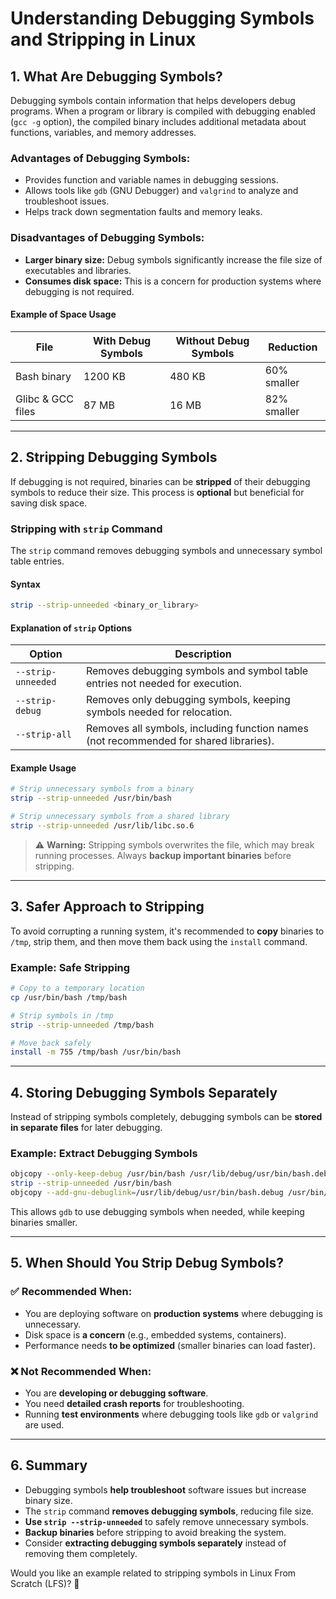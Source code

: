 # **Understanding Debugging Symbols and Stripping in Linux**

## **1. What Are Debugging Symbols?**
Debugging symbols contain information that helps developers debug programs. When a program or library is compiled with debugging enabled (`gcc -g` option), the compiled binary includes additional metadata about functions, variables, and memory addresses.

### **Advantages of Debugging Symbols:**
- Provides function and variable names in debugging sessions.
- Allows tools like `gdb` (GNU Debugger) and `valgrind` to analyze and troubleshoot issues.
- Helps track down segmentation faults and memory leaks.

### **Disadvantages of Debugging Symbols:**
- **Larger binary size:** Debug symbols significantly increase the file size of executables and libraries.
- **Consumes disk space:** This is a concern for production systems where debugging is not required.

#### **Example of Space Usage**
| File | With Debug Symbols | Without Debug Symbols | Reduction |
|------|------------------|--------------------|-----------|
| Bash binary | 1200 KB | 480 KB | 60% smaller |
| Glibc & GCC files | 87 MB | 16 MB | 82% smaller |

---

## **2. Stripping Debugging Symbols**
If debugging is not required, binaries can be **stripped** of their debugging symbols to reduce their size. This process is **optional** but beneficial for saving disk space.

### **Stripping with `strip` Command**
The `strip` command removes debugging symbols and unnecessary symbol table entries.

#### **Syntax**
```bash
strip --strip-unneeded <binary_or_library>
```

#### **Explanation of `strip` Options**
| Option | Description |
|--------|-------------|
| `--strip-unneeded` | Removes debugging symbols and symbol table entries not needed for execution. |
| `--strip-debug` | Removes only debugging symbols, keeping symbols needed for relocation. |
| `--strip-all` | Removes all symbols, including function names (not recommended for shared libraries). |

#### **Example Usage**
```bash
# Strip unnecessary symbols from a binary
strip --strip-unneeded /usr/bin/bash

# Strip unnecessary symbols from a shared library
strip --strip-unneeded /usr/lib/libc.so.6
```

> ⚠️ **Warning:** Stripping symbols overwrites the file, which may break running processes. Always **backup important binaries** before stripping.

---

## **3. Safer Approach to Stripping**
To avoid corrupting a running system, it's recommended to **copy** binaries to `/tmp`, strip them, and then move them back using the `install` command.

### **Example: Safe Stripping**
```bash
# Copy to a temporary location
cp /usr/bin/bash /tmp/bash

# Strip symbols in /tmp
strip --strip-unneeded /tmp/bash

# Move back safely
install -m 755 /tmp/bash /usr/bin/bash
```

---

## **4. Storing Debugging Symbols Separately**
Instead of stripping symbols completely, debugging symbols can be **stored in separate files** for later debugging.

### **Example: Extract Debugging Symbols**
```bash
objcopy --only-keep-debug /usr/bin/bash /usr/lib/debug/usr/bin/bash.debug
strip --strip-unneeded /usr/bin/bash
objcopy --add-gnu-debuglink=/usr/lib/debug/usr/bin/bash.debug /usr/bin/bash
```
This allows `gdb` to use debugging symbols when needed, while keeping binaries smaller.

---

## **5. When Should You Strip Debug Symbols?**
### ✅ **Recommended When:**
- You are deploying software on **production systems** where debugging is unnecessary.
- Disk space is **a concern** (e.g., embedded systems, containers).
- Performance needs **to be optimized** (smaller binaries can load faster).

### ❌ **Not Recommended When:**
- You are **developing or debugging software**.
- You need **detailed crash reports** for troubleshooting.
- Running **test environments** where debugging tools like `gdb` or `valgrind` are used.

---

## **6. Summary**
- Debugging symbols **help troubleshoot** software issues but increase binary size.
- The `strip` command **removes debugging symbols**, reducing file size.
- **Use `strip --strip-unneeded`** to safely remove unnecessary symbols.
- **Backup binaries** before stripping to avoid breaking the system.
- Consider **extracting debugging symbols separately** instead of removing them completely.

Would you like an example related to stripping symbols in Linux From Scratch (LFS)? 🚀
